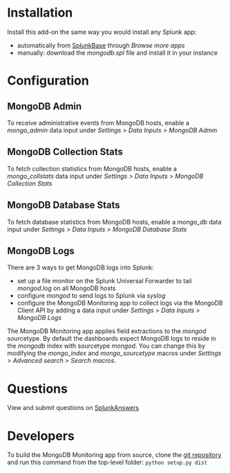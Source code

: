 # Installation

Install this add-on the same way you would install any Splunk app:
- automatically from [SplunkBase](https://splunkbase.splunk.com/app/2957) through *Browse more apps*
- manually: download the *mongodb.spl* file and install it in your instance

# Configuration

## MongoDB Admin

To receive administrative events from MongoDB hosts, enable a *mongo_admin* data input under *Settings > Data Inputs > MongoDB Admin*

## MongoDB Collection Stats

To fetch collection statistics from MongoDB hosts, enable a *mongo_collstats* data input under *Settings > Data Inputs > MongoDB Collection Stats*

## MongoDB Database Stats

To fetch database statistics from MongoDB hosts, enable a *mongo_db* data input under *Settings > Data Inputs > MongoDB Database Stats*

## MongoDB Logs

There are 3 ways to get MongoDB logs into Splunk:
- set up a file monitor on the Splunk Universal Forwarder to tail *mongod.log* on all MongoDB hosts
- configure *mongod* to send logs to Splunk via *syslog*
- configure the MongoDB Monitoring app to collect logs via the MongoDB Client API by adding a data input under *Settings > Data Inputs > MongoDB Logs*

The MongoDB Monitoring app applies field extractions to the *mongod* sourcetype. By default the dashboards expect MongoDB logs to reside in the *mongodb* index with sourcetype *mongod*. You can change this by modifying the *mongo_index* and *mongo_sourcetype* macros under *Settings > Advanced search > Search macros*.

# Questions
View and submit questions on [SplunkAnswers](http://answers.splunk.com/answers/app/2957)

# Developers

To build the MongoDB Monitoring app from source, clone the [git repository](https://jruaux@git.splunk.com/scm/\~jruaux/mongodb-monitoring.git) and run this command from the top-level folder:
```python setup.py dist```